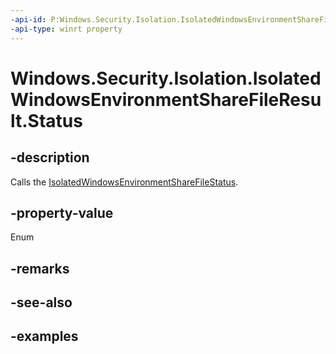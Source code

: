 ```yaml
---
-api-id: P:Windows.Security.Isolation.IsolatedWindowsEnvironmentShareFileResult.Status
-api-type: winrt property
---
```


# Windows.Security.Isolation.IsolatedWindowsEnvironmentShareFileResult.Status

<!--
public Windows.Security.Isolation.IsolatedWindowsEnvironmentShareFileStatus Status { get; }
-->


## -description
Calls the [IsolatedWindowsEnvironmentShareFileStatus](isolatedwindowsenvironmentsharefilestatus.md).
## -property-value
Enum
## -remarks

## -see-also

## -examples


